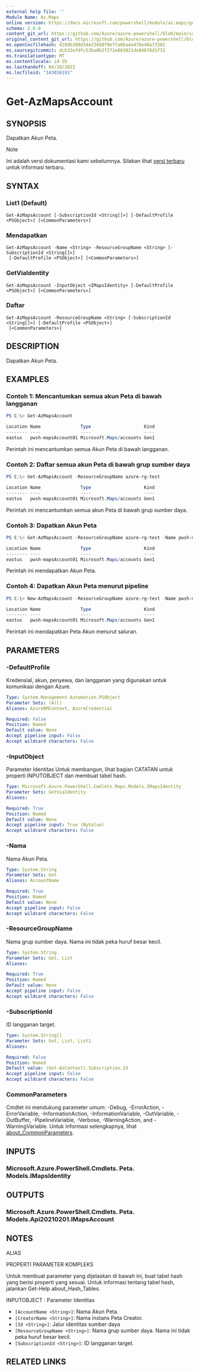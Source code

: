 ```yaml
---
external help file: ''
Module Name: Az.Maps
online version: https://docs.microsoft.com/powershell/module/az.maps/get-azmapsaccount
schema: 2.0.0
content_git_url: https://github.com/Azure/azure-powershell/blob/main/src/Maps/help/Get-AzMapsAccount.md
original_content_git_url: https://github.com/Azure/azure-powershell/blob/main/src/Maps/help/Get-AzMapsAccount.md
ms.openlocfilehash: 428db389d34e23688f9e7fa0ba4a476e40a73302
ms.sourcegitcommit: dcb33efdfc53ba0b2f271e883021de84878d1f31
ms.translationtype: MT
ms.contentlocale: id-ID
ms.lasthandoff: 04/18/2022
ms.locfileid: "143016191"
---
```

# Get-AzMapsAccount

## SYNOPSIS
Dapatkan Akun Peta.

> [!NOTE]
>Ini adalah versi dokumentasi kami sebelumnya. Silakan lihat [versi terbaru](/powershell/module/az.maps/get-azmapsaccount) untuk informasi terbaru.

## SYNTAX

### List1 (Default)
```
Get-AzMapsAccount [-SubscriptionId <String[]>] [-DefaultProfile <PSObject>] [<CommonParameters>]
```

### Mendapatkan
```
Get-AzMapsAccount -Name <String> -ResourceGroupName <String> [-SubscriptionId <String[]>]
 [-DefaultProfile <PSObject>] [<CommonParameters>]
```

### GetViaIdentity
```
Get-AzMapsAccount -InputObject <IMapsIdentity> [-DefaultProfile <PSObject>] [<CommonParameters>]
```

### Daftar
```
Get-AzMapsAccount -ResourceGroupName <String> [-SubscriptionId <String[]>] [-DefaultProfile <PSObject>]
 [<CommonParameters>]
```

## DESCRIPTION
Dapatkan Akun Peta.

## EXAMPLES

### Contoh 1: Mencantumkan semua akun Peta di bawah langganan
```powershell
PS C:\> Get-AzMapsAccount

Location Name               Type                    Kind
-------- ----               ----                    ----
eastus   pwsh-mapsAccount01 Microsoft.Maps/accounts Gen1
```

Perintah ini mencantumkan semua Akun Peta di bawah langganan.

### Contoh 2: Daftar semua akun Peta di bawah grup sumber daya
```powershell
PS C:\> Get-AzMapsAccount -ResourceGroupName azure-rg-test

Location Name               Type                    Kind
-------- ----               ----                    ----
eastus   pwsh-mapsAccount01 Microsoft.Maps/accounts Gen1
```

Perintah ini mencantumkan semua akun Peta di bawah grup sumber daya.

### Contoh 3: Dapatkan Akun Peta
```powershell
PS C:\> Get-AzMapsAccount -ResourceGroupName azure-rg-test -Name pwsh-mapsAccount01

Location Name               Type                    Kind
-------- ----               ----                    ----
eastus   pwsh-mapsAccount01 Microsoft.Maps/accounts Gen1
```

Perintah ini mendapatkan Akun Peta.

### Contoh 4: Dapatkan Akun Peta menurut pipeline
```powershell
PS C:\> New-AzMapsAccount -ResourceGroupName azure-rg-test -Name pwsh-mapsAccount01 -SkuName S0 -Location eastus | Get-AzMapsAccount

Location Name               Type                    Kind
-------- ----               ----                    ----
eastus   pwsh-mapsAccount01 Microsoft.Maps/accounts Gen1
```

Perintah ini mendapatkan Peta Akun menurut saluran.

## PARAMETERS

### -DefaultProfile
Kredensial, akun, penyewa, dan langganan yang digunakan untuk komunikasi dengan Azure.

```yaml
Type: System.Management.Automation.PSObject
Parameter Sets: (All)
Aliases: AzureRMContext, AzureCredential

Required: False
Position: Named
Default value: None
Accept pipeline input: False
Accept wildcard characters: False
```

### -InputObject
Parameter Identitas Untuk membangun, lihat bagian CATATAN untuk properti INPUTOBJECT dan membuat tabel hash.

```yaml
Type: Microsoft.Azure.PowerShell.Cmdlets.Maps.Models.IMapsIdentity
Parameter Sets: GetViaIdentity
Aliases:

Required: True
Position: Named
Default value: None
Accept pipeline input: True (ByValue)
Accept wildcard characters: False
```

### -Nama
Nama Akun Peta.

```yaml
Type: System.String
Parameter Sets: Get
Aliases: AccountName

Required: True
Position: Named
Default value: None
Accept pipeline input: False
Accept wildcard characters: False
```

### -ResourceGroupName
Nama grup sumber daya.
Nama ini tidak peka huruf besar kecil.

```yaml
Type: System.String
Parameter Sets: Get, List
Aliases:

Required: True
Position: Named
Default value: None
Accept pipeline input: False
Accept wildcard characters: False
```

### -SubscriptionId
ID langganan target.

```yaml
Type: System.String[]
Parameter Sets: Get, List, List1
Aliases:

Required: False
Position: Named
Default value: (Get-AzContext).Subscription.Id
Accept pipeline input: False
Accept wildcard characters: False
```

### CommonParameters
Cmdlet ini mendukung parameter umum: -Debug, -ErrorAction, -ErrorVariable, -InformationAction, -InformationVariable, -OutVariable, -OutBuffer, -PipelineVariable, -Verbose, -WarningAction, and -WarningVariable. Untuk informasi selengkapnya, lihat [about_CommonParameters](http://go.microsoft.com/fwlink/?LinkID=113216).

## INPUTS

### Microsoft.Azure.PowerShell.Cmdlets. Peta. Models.IMapsIdentity

## OUTPUTS

### Microsoft.Azure.PowerShell.Cmdlets. Peta. Models.Api20210201.IMapsAccount

## NOTES

ALIAS

PROPERTI PARAMETER KOMPLEKS

Untuk membuat parameter yang dijelaskan di bawah ini, buat tabel hash yang berisi properti yang sesuai. Untuk informasi tentang tabel hash, jalankan Get-Help about_Hash_Tables.


INPUTOBJECT <IMapsIdentity>: Parameter Identitas
  - `[AccountName <String>]`: Nama Akun Peta.
  - `[CreatorName <String>]`: Nama instans Peta Creator.
  - `[Id <String>]`: Jalur identitas sumber daya
  - `[ResourceGroupName <String>]`: Nama grup sumber daya. Nama ini tidak peka huruf besar kecil.
  - `[SubscriptionId <String>]`: ID langganan target.

## RELATED LINKS

